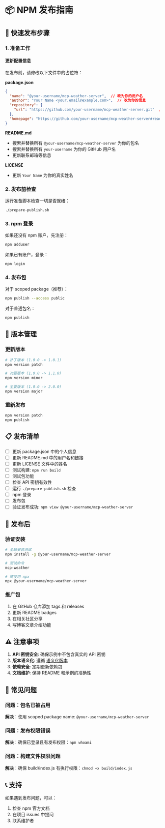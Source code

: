 # 📦 NPM 发布指南

## 🚀 快速发布步骤

### 1. 准备工作

#### 更新配置信息
在发布前，请修改以下文件中的占位符：

**package.json**
```json
{
  "name": "@your-username/mcp-weather-server",  // 改为你的用户名
  "author": "Your Name <your.email@example.com>",  // 改为你的信息
  "repository": {
    "url": "https://github.com/your-username/mcp-weather-server.git"  // 改为你的仓库
  },
  "homepage": "https://github.com/your-username/mcp-weather-server#readme"  // 改为你的仓库
}
```

**README.md**
- 搜索并替换所有 `@your-username/mcp-weather-server` 为你的包名
- 搜索并替换所有 `your-username` 为你的 GitHub 用户名
- 更新联系邮箱等信息

**LICENSE**
- 更新 `Your Name` 为你的真实姓名

### 2. 发布前检查

运行准备脚本检查一切是否就绪：
```bash
./prepare-publish.sh
```

### 3. npm 登录

如果还没有 npm 账户，先注册：
```bash
npm adduser
```

如果已有账户，登录：
```bash
npm login
```

### 4. 发布包

对于 scoped package（推荐）：
```bash
npm publish --access public
```

对于普通包名：
```bash
npm publish
```

## 🔄 版本管理

### 更新版本
```bash
# 补丁版本 (1.0.0 -> 1.0.1)
npm version patch

# 次要版本 (1.0.0 -> 1.1.0)  
npm version minor

# 主要版本 (1.0.0 -> 2.0.0)
npm version major
```

### 重新发布
```bash
npm version patch
npm publish
```

## 📋 发布清单

- [ ] 更新 package.json 中的个人信息
- [ ] 更新 README.md 中的用户名和链接
- [ ] 更新 LICENSE 文件中的姓名
- [ ] 测试构建: `npm run build`
- [ ] 测试包功能
- [ ] 检查 API 密钥有效性
- [ ] 运行 `./prepare-publish.sh` 检查
- [ ] npm 登录
- [ ] 发布包
- [ ] 验证发布成功: `npm view @your-username/mcp-weather-server`

## 🎯 发布后

### 验证安装
```bash
# 全局安装测试
npm install -g @your-username/mcp-weather-server

# 测试命令
mcp-weather

# 或使用 npx
npx @your-username/mcp-weather-server
```

### 推广包
1. 在 GitHub 仓库添加 tags 和 releases
2. 更新 README badges
3. 在相关社区分享
4. 写博客文章介绍功能

## ⚠️ 注意事项

1. **API 密钥安全**: 确保示例中不包含真实的 API 密钥
2. **版本语义化**: 遵循 [语义化版本](https://semver.org/lang/zh-CN/)
3. **依赖安全**: 定期更新依赖包
4. **文档维护**: 保持 README 和示例的准确性

## 🔧 常见问题

### 问题：包名已被占用
**解决**：使用 scoped package name: `@your-username/mcp-weather-server`

### 问题：发布权限错误
**解决**：确保已登录且有发布权限：`npm whoami`

### 问题：构建文件权限问题
**解决**：确保 build/index.js 有执行权限：`chmod +x build/index.js`

## 📞 支持

如果遇到发布问题，可以：
1. 检查 npm 官方文档
2. 在项目 issues 中提问
3. 联系维护者
